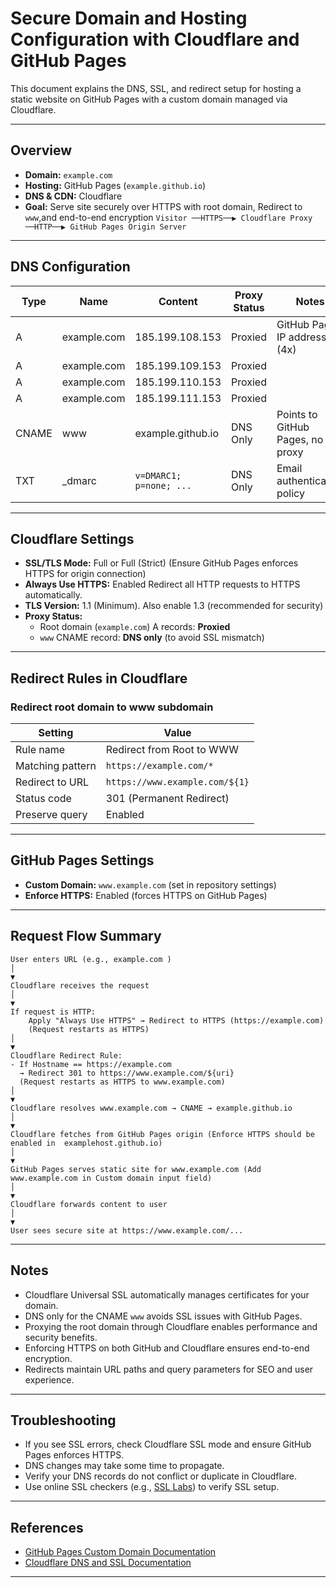 # Secure Domain and Hosting Configuration with Cloudflare and GitHub Pages

This document explains the DNS, SSL, and redirect setup for hosting a static website on GitHub Pages with a custom domain managed via Cloudflare.

---

## Overview

- **Domain:** `example.com`
- **Hosting:** GitHub Pages (`example.github.io`)
- **DNS & CDN:** Cloudflare
- **Goal:** Serve site securely over HTTPS with root domain, Redirect to `www`,and end-to-end encryption `Visitor ──HTTPS──▶ Cloudflare Proxy ──HTTP──▶ GitHub Pages Origin Server`

---

## DNS Configuration

| Type  | Name        | Content                 | Proxy Status | Notes                            |
| ----- | ----------- | ----------------------- | ------------ | -------------------------------- |
| A     | example.com | 185.199.108.153         | Proxied      | GitHub Pages IP addresses (4x)   |
| A     | example.com | 185.199.109.153         | Proxied      |                                  |
| A     | example.com | 185.199.110.153         | Proxied      |                                  |
| A     | example.com | 185.199.111.153         | Proxied      |                                  |
| CNAME | www         | example.github.io       | DNS Only     | Points to GitHub Pages, no proxy |
| TXT   | \_dmarc     | `v=DMARC1; p=none; ...` | DNS Only     | Email authentication policy      |

---

## Cloudflare Settings

- **SSL/TLS Mode:** Full or Full (Strict)
  (Ensure GitHub Pages enforces HTTPS for origin connection)
- **Always Use HTTPS:** Enabled
  Redirect all HTTP requests to HTTPS automatically.
- **TLS Version:** 1.1 (Minimum). Also enable 1.3 (recommended for security)
- **Proxy Status:**
  - Root domain (`example.com`) A records: **Proxied**
  - `www` CNAME record: **DNS only** (to avoid SSL mismatch)

---

## Redirect Rules in Cloudflare

### Redirect root domain to www subdomain

| Setting          | Value                          |
| ---------------- | ------------------------------ |
| Rule name        | Redirect from Root to WWW      |
| Matching pattern | `https://example.com/*`        |
| Redirect to URL  | `https://www.example.com/${1}` |
| Status code      | 301 (Permanent Redirect)       |
| Preserve query   | Enabled                        |

---

## GitHub Pages Settings

- **Custom Domain:** `www.example.com` (set in repository settings)
- **Enforce HTTPS:** Enabled (forces HTTPS on GitHub Pages)

---

## Request Flow Summary

```
User enters URL (e.g., example.com )
│
▼
Cloudflare receives the request
│
▼
If request is HTTP:
    Apply "Always Use HTTPS" → Redirect to HTTPS (https://example.com)
    (Request restarts as HTTPS)
│
▼
Cloudflare Redirect Rule:
- If Hostname == https://example.com
  → Redirect 301 to https://www.example.com/${uri}
  (Request restarts as HTTPS to www.example.com)
│
▼
Cloudflare resolves www.example.com → CNAME → example.github.io
│
▼
Cloudflare fetches from GitHub Pages origin (Enforce HTTPS should be enabled in  examplehost.github.io)
│
▼
GitHub Pages serves static site for www.example.com (Add www.example.com in Custom domain input field)
│
▼
Cloudflare forwards content to user
│
▼
User sees secure site at https://www.example.com/...

```

---

## Notes

- Cloudflare Universal SSL automatically manages certificates for your domain.
- DNS only for the CNAME `www` avoids SSL issues with GitHub Pages.
- Proxying the root domain through Cloudflare enables performance and security benefits.
- Enforcing HTTPS on both GitHub and Cloudflare ensures end-to-end encryption.
- Redirects maintain URL paths and query parameters for SEO and user experience.

---

## Troubleshooting

- If you see SSL errors, check Cloudflare SSL mode and ensure GitHub Pages enforces HTTPS.
- DNS changes may take some time to propagate.
- Verify your DNS records do not conflict or duplicate in Cloudflare.
- Use online SSL checkers (e.g., [SSL Labs](https://www.ssllabs.com/ssltest/)) to verify SSL setup.

---

## References

- [GitHub Pages Custom Domain Documentation](https://docs.github.com/en/pages/configuring-a-custom-domain-for-your-github-pages-site)
- [Cloudflare DNS and SSL Documentation](https://developers.cloudflare.com/ssl/)

---
